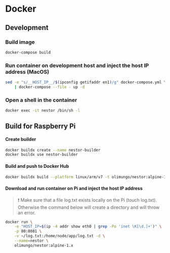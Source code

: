 # Docker

## Development

### Build image

```bash
docker-compose build
```

### Run container on development host and inject the host IP address (MacOS)

```bash
sed -e "s/__HOST_IP__/$(ipconfig getifaddr en1)/g" docker-compose.yml \
    | docker-compose --file - up -d
```

### Open a shell in the container

```bash
docker exec -it nestor /bin/sh -l
```

## Build for Raspberry Pi

#### Create builder

```bash
docker buildx create --name nestor-builder
docker buildx use nestor-builder
```

#### Build and push to Docker Hub

```bash
docker buildx build --platform linux/arm/v7 -t olimungo/nestor:alpine-1.x --push .
```

#### Download and run container on Pi and inject the host IP address

> :exclamation: Make sure that a file log.txt exists locally on the Pi (touch log.txt). Otherwise the command below will create a directory and will throw an error.

```bash
docker run \
    -e "HOST_IP=$(ip -4 addr show eth0 | grep -Po 'inet \K[\d.]+')" \
    -p 80:8081 \
    -v ~/log.txt:/home/node/app/log.txt -d \
    --name=nestor \
    olimungo/nestor:alpine-1.x
```
